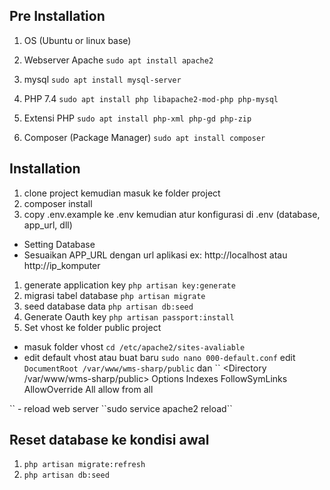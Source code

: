 ## Pre Installation
1. OS (Ubuntu or linux base)
1. Webserver Apache
   ``sudo apt install apache2``

1. mysql
   ``sudo apt install mysql-server``

1. PHP 7.4
   ``sudo apt install php libapache2-mod-php php-mysql``

1. Extensi PHP 
   ``sudo apt install php-xml php-gd php-zip``
   
1. Composer (Package Manager)
   ``sudo apt install composer``

## Installation
1. clone project kemudian masuk ke folder project
1. composer install
1. copy .env.example ke .env kemudian atur konfigurasi di .env (database, app_url, dll)
  - Setting Database
  - Sesuaikan APP_URL dengan url aplikasi ex: http://localhost atau http://ip_komputer
1. generate application key ``php artisan key:generate``
1. migrasi tabel database ``php artisan migrate``
1. seed database data ``php artisan db:seed``
1. Generate Oauth key ``php artisan passport:install``
1. Set vhost ke folder public project
 - masuk folder vhost ``cd /etc/apache2/sites-avaliable``
 - edit default vhost atau buat baru ``sudo nano 000-default.conf``
   edit 
   ``DocumentRoot /var/www/wms-sharp/public``
   dan 
   ``
   <Directory /var/www/wms-sharp/public>
        Options Indexes FollowSymLinks
        AllowOverride All
      allow from all
  </Directory>
   ``
  - reload web server ``sudo service apache2 reload``

## Reset database ke kondisi awal
1. ``php artisan migrate:refresh``
1. ``php artisan db:seed``